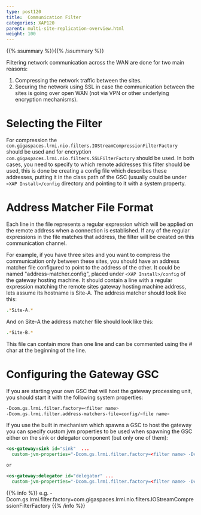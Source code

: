```yaml
---
type: post120
title:  Communication Filter
categories: XAP120
parent: multi-site-replication-overview.html
weight: 100
---
```


{{% ssummary %}}{{% /ssummary %}}



Filtering network communication across the WAN are done for two main reasons:

1. Compressing the network traffic between the sites.
1. Securing the network using SSL in case the communication between the sites is going over open WAN (not via VPN or other underlying encryption mechanisms).


# Selecting the Filter

For compression the `com.gigaspaces.lrmi.nio.filters.IOStreamCompressionFilterFactory` should be used and for encryption `com.gigaspaces.lrmi.nio.filters.SSLFilterFactory` should be used.
In both cases, you need to specify to which remote addresses this filter should be used, this is done be creating a config file which describes these addresses, putting it in the class path of the GSC (usually could be under `<XAP Install>/config` directory and pointing to it with a system property.

# Address Matcher File Format

Each line in the file represents a regular expression which will be applied on the remote address when a connection is established. If any of the regular expressions in the file matches that address, the filter will be created on this communication channel.

For example, if you have three sites and you want to compress the communication only between these sites, you should have an address matcher file configured to point to
the address of the other. It could be named "address-matcher.config", placed under `<XAP Install>/config` of the gateway hosting machine.
It should contain a line with a regular expression matching the remote sites gateway hosting machine address, lets assume its hostname is Site-A.
The address matcher should look like this:


```bash
.*Site-A.*
```

And on Site-A the address matcher file should look like this:


```bash
.*Site-B.*
```

This file can contain more than one line and can be commented using the # char at the beginning of the line.

# Configuring the Gateway GSC

If you are starting your own GSC that will host the gateway processing unit, you should start it with the following system properties:


```bash
-Dcom.gs.lrmi.filter.factory=<filter name>
-Dcom.gs.lrmi.filter.address-matchers-file=config/<file name>
```

If you use the built in mechanism which spawns a GSC to host the gateway you can specify custom jvm properties to be used when spawning the GSC either on the sink or delegator component (but only one of them):


```xml
<os-gateway:sink id="sink"  ...
  custom-jvm-properties="-Dcom.gs.lrmi.filter.factory=<filter name> -Dcom.gs.lrmi.filter.address-matchers-file=config/<file name>" />

or

<os-gateway:delegator id="delegator" ...
  custom-jvm-properties="-Dcom.gs.lrmi.filter.factory=<filter name> -Dcom.gs.lrmi.filter.address-matchers-file=config/<file name>" />
```

{{% info %}}
e.g. -Dcom.gs.lrmi.filter.factory=com.gigaspaces.lrmi.nio.filters.IOStreamCompressionFilterFactory
{{% /info %}}
